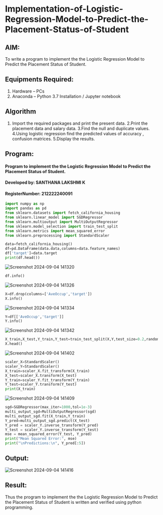 # Implementation-of-Logistic-Regression-Model-to-Predict-the-Placement-Status-of-Student

## AIM:
To write a program to implement the the Logistic Regression Model to Predict the Placement Status of Student.

## Equipments Required:
1. Hardware – PCs
2. Anaconda – Python 3.7 Installation / Jupyter notebook

## Algorithm
1. Import the required packages and print the present data.
2.Print the placement data and salary data.
3.Find the null and duplicate values.
4.Using logistic regression find the predicted values of accuracy , confusion matrices.
5.Display the results. 

## Program:

#### Program to implement the the Logistic Regression Model to Predict the Placement Status of Student.
#### Developed by: SANTHANA LAKSHMI K
#### RegisterNumber:  212222240091


~~~python
import numpy as np
import pandas as pd
from sklearn.datasets import fetch_california_housing
from sklearn.linear_model import SGDRegressor
from sklearn.multioutput import MultiOutputRegressor
from sklearn.model_selection import train_test_split
from sklearn.metrics import mean_squared_error
from sklearn.preprocessing import StandardScaler
~~~
~~~python
data=fetch_california_housing()
df=pd.DataFrame(data.data,columns=data.feature_names)
df['target']=data.target
print(df.head())
~~~
![Screenshot 2024-09-04 141320](https://github.com/user-attachments/assets/cf0a7cb3-f086-4f9c-8360-ffbcdf402808)
~~~python
df.info()
~~~
![Screenshot 2024-09-04 141326](https://github.com/user-attachments/assets/8acf2aaf-8108-4fe8-bc05-2d79d2ffe7f9)
~~~python
X=df.drop(columns=['AveOccup','target'])
X.info()
~~~
![Screenshot 2024-09-04 141334](https://github.com/user-attachments/assets/a2305206-cfea-4d68-b0ae-576259660220)
~~~python
Y=df[['AveOccup','target']]
Y.info()
~~~
![Screenshot 2024-09-04 141342](https://github.com/user-attachments/assets/226d87cd-cf5b-4137-bdaf-8ae683d9f936)
~~~python
X_train,X_test,Y_train,Y_test=train_test_split(X,Y,test_size=0.2,random_state=42)
X.head()
~~~
![Screenshot 2024-09-04 141402](https://github.com/user-attachments/assets/8c472cc7-88e2-434a-8932-cb2eaa258199)
~~~python
scaler_X=StandardScaler()
scaler_Y=StandardScaler()
X_train=scaler_X.fit_transform(X_train)
X_test=scaler_X.transform(X_test)
Y_train=scaler_Y.fit_transform(Y_train)
Y_test=scaler_Y.transform(Y_test)
print(X_train)
~~~
![Screenshot 2024-09-04 141409](https://github.com/user-attachments/assets/74067f93-ba6f-4a57-bb0e-aef7c777cf1d)
~~~python
sgd=SGDRegressor(max_iter=1000,tol=1e-3)
multi_output_sgd=MultiOutputRegressor(sgd)
multi_output_sgd.fit(X_train,Y_train)
Y_pred=multi_output_sgd.predict(X_test)
Y_pred = scaler_Y.inverse_transform(Y_pred)
Y_test = scaler_Y.inverse_transform(Y_test)
mse = mean_squared_error(Y_test, Y_pred)
print("Mean Squared Error:", mse)
print("\nPredictions:\n", Y_pred[:5])
~~~

## Output:
![Screenshot 2024-09-04 141416](https://github.com/user-attachments/assets/00db5521-9379-4fc9-820d-e491fab3ac68)



## Result:
Thus the program to implement the the Logistic Regression Model to Predict the Placement Status of Student is written and verified using python programming.
